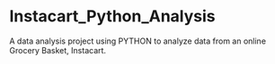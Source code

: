 # Instacart_Python_Analysis
A data analysis project using PYTHON to analyze data from an online Grocery Basket, Instacart.
